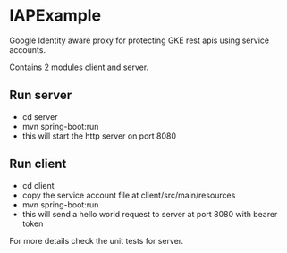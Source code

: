 # IAPExample

Google Identity aware proxy for protecting GKE rest apis using service accounts.

Contains 2 modules client and server. 

## Run server
- cd server
- mvn spring-boot:run
- this will start the http server on port 8080

## Run client
- cd client
- copy the service account file at client/src/main/resources
- mvn spring-boot:run
- this will send a hello world request to server at port 8080 with bearer token

For more details check the unit tests for server.